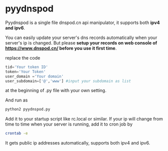 # pyydnspod
Pyydnspod is a single file dnspod.cn api manipulator, it supports both **ipv4 and ipv6**.

You can easily update your server's dns records automatically when your server's ip is changed. But please **setup your records on web console of https://www.dnspod.cn/  before you use it first time**.

replace the code
``` python
tid='Your token ID'
token='Your Token'
user_domain ='Your domain'
user_subdomain=['@','www'] #input your subdomain as list
```
at the beginning of .py file with your own setting.

And run as 
``` bash
python2 pyydnspod.py
```

Add it to your startup script like rc.local or similar. If your ip will change from time to time when your server is running, add it to cron job by 
``` bash
crontab -e
```

It gets public ip addresses automatically, supports both ipv4 and ipv6.

